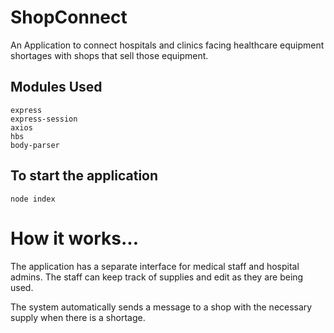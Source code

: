 # ShopConnect
An Application to connect hospitals and clinics facing healthcare equipment shortages with shops that sell those equipment.

## Modules Used
```
express
express-session
axios
hbs
body-parser

```
## To start the application 
```
node index
```
# How it works...
The application has a separate interface for medical staff and hospital admins. The staff can keep track of supplies and edit as they are being used. 

The system automatically sends a message to a shop with the necessary supply when there is a shortage.
